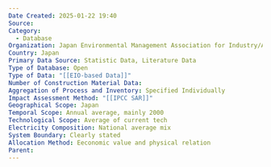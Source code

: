 ```yaml
---
Date Created: 2025-01-22 19:40
Source: 
Category:
  - Database
Organization: Japan Environmental Management Association for Industry/Advanced Industrial Science and Technology
Country: Japan
Primary Data Source: Statistic Data, Literature Data
Type of Database: Open
Type of Data: "[[EIO-based Data]]"
Number of Construction Material Data: 
Aggregation of Process and Inventory: Specified Individually
Impact Assessment Method: "[[IPCC SAR]]"
Geographical Scope: Japan
Temporal Scope: Annual average, mainly 2000
Technological Scope: Average of current tech
Electricity Composition: National average mix
System Boundary: Clearly stated
Allocation Method: Eeconomic value and physical relation
Parent:
---
```

